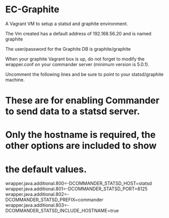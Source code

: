EC-Graphite
===========

A Vagrant VM to setup a statsd and graphite environment.

The Vm created has a default address of 192.168.56.20 and is named graphite

The user/password for the Graphite DB is graphite/graphite

When your graphite Vagrant box is up, do not forget to modify the wrapper.conf
on your commander server (minimum version is 5.0.1).

Uncomment the following lines and be sure to point to your statsd/graphite
machine.

# These are for enabling Commander to send data to a statsd server. 
# Only the hostname is required, the other options are included to show 
# the default values.
wrapper.java.additional.800=-DCOMMANDER_STATSD_HOST=statsd
wrapper.java.additional.801=-DCOMMANDER_STATSD_PORT=8125
wrapper.java.additional.802=-DCOMMANDER_STATSD_PREFIX=commander
wrapper.java.additional.803=-DCOMMANDER_STATSD_INCLUDE_HOSTNAME=true

